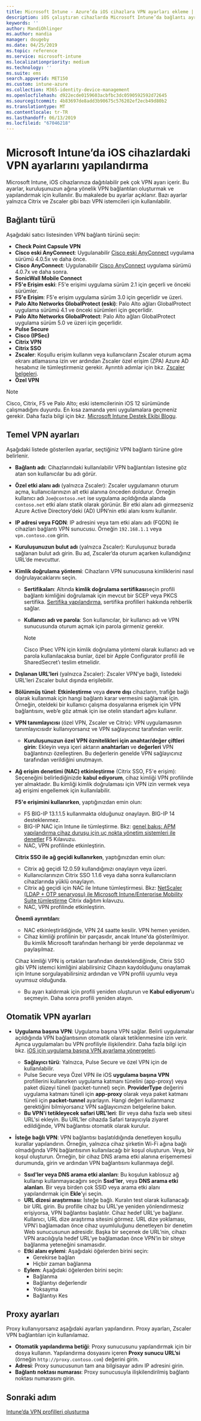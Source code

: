 ```yaml
---
title: Microsoft Intune - Azure’da iOS cihazlara VPN ayarları ekleme | Microsoft Docs
description: iOS çalıştıran cihazlarda Microsoft Intune’da bağlantı ayrıntıları, kimlik doğrulama yöntemleri ve temel ayarlarda bölünmüş tünel; tanımlayıcı ile özel VPN ayarları ve anahtar-değer çiftleri; Safari URL’lerini içeren uygulama başına VPN ayarları, SSID veya DNS arama etki alanları ile isteğe bağlı VPN’ler; bir yapılandırma betiği, IP veya FQDN adresini içeren proxy ayarları ile TCP bağlantı noktası dahil olmak üzere sanal özel ağ (VPN) yapılandırma ayarlarını kullanarak bir VPN yapılandırma profili ekleyin veya oluşturun.
keywords: ''
author: MandiOhlinger
ms.author: mandia
manager: dougeby
ms.date: 04/25/2019
ms.topic: reference
ms.service: microsoft-intune
ms.localizationpriority: medium
ms.technology: ''
ms.suite: ems
search.appverid: MET150
ms.custom: intune-azure
ms.collection: M365-identity-device-management
ms.openlocfilehash: d922ecde0159603acbfbc3dc0590592592d72645
ms.sourcegitcommit: 4b83697de8add3b90675c576202ef2ecb49d80b2
ms.translationtype: MT
ms.contentlocale: tr-TR
ms.lasthandoff: 06/13/2019
ms.locfileid: "67046218"
---
```

# <a name="configure-vpn-settings-on-ios-devices-in-microsoft-intune"></a>Microsoft Intune’da iOS cihazlardaki VPN ayarlarını yapılandırma

Microsoft Intune, iOS cihazlarınıza dağıtılabilir pek çok VPN ayarı içerir. Bu ayarlar, kuruluşunuzun ağına yönelik VPN bağlantıları oluşturmak ve yapılandırmak için kullanılır. Bu makalede bu ayarlar açıklanır. Bazı ayarlar yalnızca Citrix ve Zscaler gibi bazı VPN istemcileri için kullanılabilir.

## <a name="connection-type"></a>Bağlantı türü

Aşağıdaki satıcı listesinden VPN bağlantı türünü seçin:

- **Check Point Capsule VPN**
- **Cisco eski AnyConnect**: Uygulanabilir [Cisco eski AnyConnect](https://itunes.apple.com/app/cisco-legacy-anyconnect/id392790924) uygulama sürümü 4.0.5x ve daha önce.
- **Cisco AnyConnect**: Uygulanabilir [Cisco AnyConnect](https://itunes.apple.com/app/cisco-anyconnect/id1135064690) uygulama sürümü 4.0.7x ve daha sonra.
- **SonicWall Mobile Connect**
- **F5'e Erişim eski**: F5'e erişimi uygulama sürüm 2.1 için geçerli ve önceki sürümler.
- **F5'e Erişim**: F5'e erişim uygulama sürüm 3.0 için geçerlidir ve üzeri.
- **Palo Alto Networks GlobalProtect (eski)**: Palo Alto ağları GlobalProtect uygulama sürümü 4.1 ve önceki sürümleri için geçerlidir.
- **Palo Alto Networks GlobalProtect**: Palo Alto ağları GlobalProtect uygulama sürüm 5.0 ve üzeri için geçerlidir.
- **Pulse Secure**
- **Cisco (IPSec)**
- **Citrix VPN**
- **Citrix SSO**
- **Zscaler**: Koşullu erişim kullanın veya kullanıcıların Zscaler oturum açma ekranı atlamasına izin ver ardından Zscaler özel erişim (ZPA) Azure AD hesabınız ile tümleştirmeniz gerekir. Ayrıntılı adımlar için bkz. [Zscaler belgeleri](https://help.zscaler.com/zpa/configuration-example-microsoft-azure-ad#Azure_UserSSO). 
- **Özel VPN**

> [!NOTE]
> Cisco, Citrix, F5 ve Palo Alto; eski istemcilerinin iOS 12 sürümünde çalışmadığını duyurdu. En kısa zamanda yeni uygulamalara geçmeniz gerekir. Daha fazla bilgi için bkz. [Microsoft Intune Destek Ekibi Blogu](https://go.microsoft.com/fwlink/?linkid=2013806&clcid=0x409).

## <a name="base-vpn-settings"></a>Temel VPN ayarları

Aşağıdaki listede gösterilen ayarlar, seçtiğiniz VPN bağlantı türüne göre belirlenir.  

- **Bağlantı adı**: Cihazlarındaki kullanılabilir VPN bağlantıları listesine göz atan son kullanıcılar bu adı görür.
- **Özel etki alanı adı** (yalnızca Zscaler): Zscaler uygulamanın oturum açma, kullanıcılarınızın ait etki alanına önceden doldurur. Örneğin kullanıcı adı `Joe@contoso.net` ise uygulama açıldığında alanda `contoso.net` etki alanı statik olarak görünür. Bir etki alanı adı girmezseniz Azure Active Directory’deki (AD) UPN’nin etki alanı kısmı kullanılır.
- **IP adresi veya FQDN**: IP adresini veya tam etki alanı adı (FQDN) ile cihazları bağlantı VPN sunucusu. Örneğin `192.168.1.1` veya `vpn.contoso.com` girin.
- **Kuruluşunuzun bulut adı** (yalnızca Zscaler): Kuruluşunuz burada sağlanan bulut adı girin. Bu ad, Zscaler’da oturum açarken kullandığınız URL’de mevcuttur.  
- **Kimlik doğrulama yöntemi**: Cihazların VPN sunucusuna kimliklerini nasıl doğrulayacaklarını seçin. 
  - **Sertifikaları**: Altında **kimlik doğrulama sertifikası**seçin profili bağlantı kimliğini doğrulamak için mevcut bir SCEP veya PKCS sertifika. [Sertifika yapılandırma](certificates-configure.md), sertifika profilleri hakkında rehberlik sağlar.
  - **Kullanıcı adı ve parola**: Son kullanıcılar, bir kullanıcı adı ve VPN sunucusunda oturum açmak için parola girmeniz gerekir.  

    > [!NOTE]
    > Cisco IPsec VPN için kimlik doğrulama yöntemi olarak kullanıcı adı ve parola kullanılacaksa bunlar, özel bir Apple Configurator profili ile SharedSecret’ı teslim etmelidir.

- **Dışlanan URL'leri** (yalnızca Zscaler): Zscaler VPN'ye bağlı, listedeki URL'leri Zscaler bulut dışında erişilebilir. 

- **Bölünmüş tünel**: **Etkinleştirme** veya **devre dışı** cihazların, trafiğe bağlı olarak kullanmak için hangi bağlantı karar vermesini sağlamak için. Örneğin, oteldeki bir kullanıcı çalışma dosyalarına erişmek için VPN bağlantısını, web’e göz atmak için ise otelin standart ağını kullanır.

- **VPN tanımlayıcısı** (özel VPN, Zscaler ve Citrix): VPN uygulamasının tanımlayıcısıdır kullanıyorsanız ve VPN sağlayıcınız tarafından verilir.
  - **Kuruluşunuzun özel VPN öznitelikleri için anahtar/değer çiftleri girin**: Ekleyin veya içeri aktarın **anahtarları** ve **değerleri** VPN bağlantınızı özelleştiren. Bu değerlerin genelde VPN sağlayıcınız tarafından verildiğini unutmayın.

- **Ağ erişim denetimi (NAC) etkinleştirme** (Citrix SSO, F5'e erişim): Seçeneğini belirlediğinizde **kabul ediyorum**, cihaz kimliği VPN profilinde yer almaktadır. Bu kimliği kimlik doğrulaması için VPN izin vermek veya ağ erişimi engellemek için kullanılabilir.

  **F5'e erişimini kullanırken**, yaptığınızdan emin olun:

  - F5 BIG-IP 13.1.1.5 kullanmakta olduğunuz onaylayın. BIG-IP 14 desteklenmez.
  - BIG-IP NAC için Intune ile tümleştirme. Bkz: [genel bakış: APM yapılandırma cihaz duruşu için uç nokta yönetim sistemleri ile denetler](https://support.f5.com/kb/en-us/products/big-ip_apm/manuals/product/apm-client-configuration-7-1-6/6.html#guid-0bd12e12-8107-40ec-979d-c44779a8cc89) F5 Kılavuzu.
  - NAC, VPN profilinde etkinleştirin.

  **Citrix SSO ile ağ geçidi kullanırken**, yaptığınızdan emin olun:

  - Citrix ağ geçidi 12.0.59 kullandığınızı onaylayın veya üzeri.
  - Kullanıcılarınızın Citrix SSO 1.1.6 veya daha sonra kullanıcıların cihazlarında yüklü onaylayın.
  - Citrix ağ geçidi için NAC ile Intune tümleştirmesi. Bkz: [NetScaler (LDAP + OTP senaryosu) ile Microsoft Intune/Enterprise Mobility Suite tümleştirme](https://www.citrix.com/content/dam/citrix/en_us/documents/guide/integrating-microsoft-intune-enterprise-mobility-suite-with-netscaler.pdf) Citrix dağıtım kılavuzu.
  - NAC, VPN profilinde etkinleştirin.

  **Önemli ayrıntıları**:  

  - NAC etkinleştirildiğinde, VPN 24 saatte kesilir. VPN hemen yeniden.
  - Cihaz kimliği profilinin bir parçasıdır, ancak Intune'da gösterilmiyor. Bu kimlik Microsoft tarafından herhangi bir yerde depolanmaz ve paylaşılmaz.

  Cihaz kimliği VPN iş ortakları tarafından desteklendiğinde, Citrix SSO gibi VPN istemci kimliğini alabilirsiniz Cihazın kaydolduğunu onaylamak için Intune sorgulayabilirsiniz ardından ve VPN profili uyumlu veya uyumsuz olduğunda.

  - Bu ayarı kaldırmak için profili yeniden oluşturun ve **Kabul ediyorum**’u seçmeyin. Daha sonra profili yeniden atayın.

## <a name="automatic-vpn-settings"></a>Otomatik VPN ayarları

- **Uygulama başına VPN**: Uygulama başına VPN sağlar. Belirli uygulamalar açıldığında VPN bağlantısının otomatik olarak tetiklenmesine izin verir. Ayrıca uygulamaları bu VPN profiliyle ilişkilendirir. Daha fazla bilgi için bkz. [iOS için uygulama başına VPN ayarlama yönergeleri](vpn-setting-configure-per-app.md).
  - **Sağlayıcı türü**: Yalnızca, Pulse Secure ve özel VPN için de kullanılabilir.
  - Pulse Secure veya Özel VPN ile iOS **uygulama başına VPN** profillerini kullanırken uygulama katmanı tünelini (app-proxy) veya paket düzeyi tüneli (packet-tunnel) seçin. **ProviderType** değerini uygulama katmanı tüneli için **app-proxy** olarak veya paket katmanı tüneli için **packet-tunnel** ayarlayın. Hangi değeri kullanmanız gerektiğini bilmiyorsanız VPN sağlayıcınızın belgelerine bakın.
  - **Bu VPN'i tetikleyecek safari URL'leri**: Bir veya daha fazla web sitesi URL'si ekleyin. Bu URL’ler cihazda Safari tarayıcıyla ziyaret edildiğinde, VPN bağlantısı otomatik olarak kurulur.

- **İsteğe bağlı VPN**: VPN bağlantısı başlatıldığında denetleyen koşullu kurallar yapılandırın. Örneğin, yalnızca cihaz şirketin Wi-Fi ağına bağlı olmadığında VPN bağlantısının kullanılacağı bir koşul oluşturun. Veya, bir koşul oluşturun. Örneğin, bir cihaz DNS arama etki alanına erişememesi durumunda, girin ve ardından VPN bağlantısını kullanmaya değil.

  - **Ssıd'ler veya DNS arama etki alanları**: Bu koşulun kablosuz ağ kullanıp kullanmayacağını seçin **Ssıd'ler**, veya **DNS arama etki alanları**. Bir veya birden çok SSID veya arama etki alanı yapılandırmak için **Ekle**’yi seçin.
  - **URL dizesi araştırması**: İsteğe bağlı. Kuralın test olarak kullanacağı bir URL girin. Bu profille cihaz bu URL'ye yeniden yönlendirmesiz erişiyorsa, VPN bağlantısı başlatılır. Cihaz hedef URL’ye bağlanır. Kullanıcı, URL dize araştırma sitesini görmez. URL dize yoklaması, VPN’i bağlamadan önce cihaz uyumluluğunu denetleyen bir denetim Web sunucusunun adresidir. Başka bir seçenek de URL’nin, cihazı VPN aracılığıyla hedef URL’ye bağlamadan önce VPN’in bir siteye bağlanma yeteneğini sınamasıdır.
  - **Etki alanı eylemi**: Aşağıdaki öğelerden birini seçin:
    - Gerekirse bağlan
    - Hiçbir zaman bağlanma
  - **Eylem**: Aşağıdaki öğelerden birini seçin:
    - Bağlanma
    - Bağlantıyı değerlendir
    - Yoksayma
    - Bağlantıyı Kes

## <a name="proxy-settings"></a>Proxy ayarları

Proxy kullanıyorsanız aşağıdaki ayarları yapılandırın. Proxy ayarları, Zscaler VPN bağlantıları için kullanılamaz.  

- **Otomatik yapılandırma betiği**: Proxy sunucusunu yapılandırmak için bir dosya kullanın. Yapılandırma dosyasını içeren **Proxy sunucu URL’si** (örneğin `http://proxy.contoso.com`) değerini girin.
- **Adresi**: Proxy sunucusunun tam ana bilgisayar adını IP adresini girin.
- **Bağlantı noktası numarası**: Proxy sunucusuyla ilişkilendirilmiş bağlantı noktası numarasını girin.

## <a name="next-step"></a>Sonraki adım
[Intune’da VPN profilleri oluşturma](vpn-settings-configure.md)  
